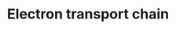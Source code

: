 ---
annotations:
- id: PW:0000034
  parent: classic metabolic pathway
  type: Pathway Ontology
  value: electron transport chain pathway
authors:
- MaintBot
- AlexanderPico
- FerryJagers
- Egonw
- Mkutmon
- AMTan
- Eweitz
- Khanspers
citedin: ''
communities: []
description: 'An electron transport chain(ETC) couples a chemical reaction between
  an electron donor (such as NADH) and an electron acceptor (such as O2) to the transfer
  of H+ ions across a membrane, through a set of mediating biochemical reactions.
  These H+ ions are used to produce adenosine triphosphate (ATP), the main energy
  intermediate in living organisms, as they move back across the membrane.  In mitochondria,
  it is the conversion of oxygen to water, NADH to NAD+ and succinate to fumarate
  that drives the transfer of H+ ions. Source: [Wikipedia](https://en.wikipedia.org/wiki/Electron_transport_chain)'
last-edited: 2025-06-25
ndex: null
organisms:
- Canis familiaris
redirect_from:
- /index.php/Pathway:WP1119
- /instance/WP1119
- /instance/WP1119_r139620
revision: r139620
schema-jsonld:
- '@context': https://schema.org/
  '@id': https://wikipathways.github.io/pathways/WP1119.html
  '@type': Dataset
  creator:
    '@type': Organization
    name: WikiPathways
  description: 'An electron transport chain(ETC) couples a chemical reaction between
    an electron donor (such as NADH) and an electron acceptor (such as O2) to the
    transfer of H+ ions across a membrane, through a set of mediating biochemical
    reactions. These H+ ions are used to produce adenosine triphosphate (ATP), the
    main energy intermediate in living organisms, as they move back across the membrane.  In
    mitochondria, it is the conversion of oxygen to water, NADH to NAD+ and succinate
    to fumarate that drives the transfer of H+ ions. Source: [Wikipedia](https://en.wikipedia.org/wiki/Electron_transport_chain)'
  keywords:
  - ATP
  - ATP5A1
  - ATP5B
  - ATP5C1
  - ATP5D
  - ATP5F1
  - ATP5G1
  - ATP5G2
  - ATP5G3
  - ATP5H
  - ATP5I
  - ATP5J
  - ATP5J2
  - ATP5L
  - ATP5O
  - ATP5S
  - ATPIF1
  - COX15
  - COX17
  - COX3
  - COX4I1
  - COX5A
  - COX5B
  - COX6A1
  - COX6A2
  - COX6B1
  - COX6C
  - COX7A1
  - COX7A2
  - COX7A2L
  - COX7B
  - COX8A
  - Cytochrome C
  - FAD
  - FADH2
  - H+
  - H2O
  - MT-ATP6
  - MT-ATP8
  - MT-CO1
  - MT-CO2
  - MT-CYB
  - MT-ND1
  - MT-ND2
  - MT-ND3
  - NAD+
  - NADH
  - ND4
  - ND4L
  - ND5
  - ND6
  - NDUFA10
  - NDUFA12
  - NDUFA2
  - NDUFA3
  - NDUFA4
  - NDUFA5
  - NDUFA6
  - NDUFA7
  - NDUFA8
  - NDUFA9
  - NDUFAB1
  - NDUFB10
  - NDUFB2
  - NDUFB3
  - NDUFB4
  - NDUFB5
  - NDUFB6
  - NDUFB7
  - NDUFB8
  - NDUFB9
  - NDUFC1
  - NDUFC2
  - NDUFS1
  - NDUFS2
  - NDUFS3
  - NDUFS4
  - NDUFS5
  - NDUFS6
  - NDUFS7
  - NDUFS8
  - NDUFV1
  - NDUFV2
  - NDUFV3
  - O2
  - SCO1
  - SDHA
  - SDHB
  - SDHC
  - SLC25A14
  - SLC25A27
  - SLC25A4
  - SLC25A5
  - SLC25A6
  - SURF1
  - Succinate
  - UCP1
  - UCP2
  - UQCR
  - UQCR10
  - UQCRB
  - UQCRC1
  - UQCRC2
  - UQCRFS1
  - UQCRH
  - UQCRQ
  - Ubiquinone
  - e-
  license: CC0
  name: Electron transport chain
seo: CreativeWork
title: Electron transport chain
wpid: WP1119
---